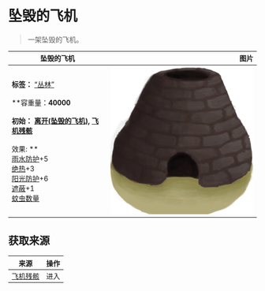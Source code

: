 # 坠毁的飞机  
> 一架坠毁的飞机。  
  
  坠毁的飞机  |   图片   
 ----  |  ----:   
 **标签：**	[“丛林”](tag_Jungle.md)<br><br>**容重量：**40000<br><br>**初始：**	[离开(坠毁的飞机)](PlaneCrashExit.md), [飞机残骸](PlaneCrash.md)<br><br>** 效果: **<br>[雨水防护](RainProtection.md)+5<br>[绝热](InsulationHeat.md)+3<br>[阳光防护](SunProtection.md)+6<br>[遮蔽](Sheltered.md)+1<br>[蚊虫数量](BugPopulation.md)  |  <img decoding="async" src="Sprite/Kiln.png" href="a.md" style="max-width:300px;max-height:300px;">   
  
## 获取来源  
来源  |  操作  
----  |  ----  
[飞机残骸](PlaneCrashEntrance.md)  |  进入  
